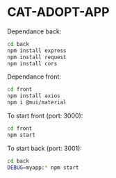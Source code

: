# CAT-ADOPT-APP

Dependance back:
```bash
cd back
npm install express
npm install request
npm install cors
```

Dependance front:
```bash
cd front
npm install axios
npm i @mui/material
```

To start front (port: 3000):
```bash
cd front
npm start
```

To start back (port: 3001):
```bash
cd back
DEBUG=myapp:* npm start
```